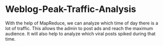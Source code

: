 # Weblog-Peak-Traffic-Analysis
With the help of MapReduce, we can analyze which time of day there is a lot of traffic. This allows the admin to post ads and reach the maximum audience. It will also help to analyze which viral posts spiked during that time.
